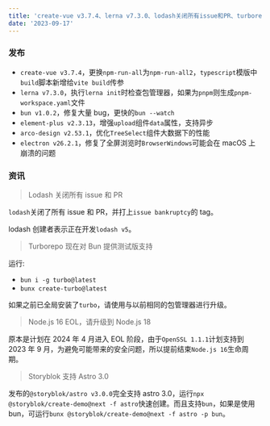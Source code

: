 ```yaml
---
title: 'create-vue v3.7.4、lerna v7.3.0、lodash关闭所有issue和PR、turborepo测试版支持bun'
date: '2023-09-17'
---
```


### 发布

- `create-vue v3.7.4`，更换`npm-run-all`为`npm-run-all2`，`typescript`模版中`build`脚本新增给`vite build`传参
- `lerna v7.3.0`，执行`lerna init`时检查包管理器，如果为`pnpm`则生成`pnpm-workspace.yaml`文件
- `bun v1.0.2`，修复大量 bug，更快的`bun --watch`
- `element-plus v2.3.13`，增强`upload`组件`data`属性，支持异步
- `arco-design v2.53.1`，优化`TreeSelect`组件大数据下的性能
- `electron v26.2.1`，修复了全屏浏览时`BrowserWindows`可能会在 macOS 上崩溃的问题

### 资讯

> Lodash 关闭所有 issue 和 PR

`lodash`关闭了所有 issue 和 PR，并打上`issue bankruptcy`的 tag。

lodash 创建者表示正在开发`lodash v5`。

> Turborepo 现在对 Bun 提供测试版支持

运行:

- `bun i -g turbo@latest`
- `bunx create-turbo@latest`

如果之前已全局安装了`turbo`，请使用与以前相同的包管理器进行升级。

> Node.js 16 EOL，请升级到 Node.js 18

原本是计划在 2024 年 4 月进入 EOL 阶段，由于`OpenSSL 1.1.1`计划支持到 2023 年 9 月，为避免可能带来的安全问题，所以提前结束`Node.js 16`生命周期。

> Storyblok 支持 Astro 3.0

发布的`@storyblok/astro v3.0.0`完全支持 astro 3.0，运行`npx @storyblok/create-demo@next -f astro`快速创建。而且支持`bun`，如果是使用 bun，可运行`bunx @storyblok/create-demo@next -f astro -p bun`。
